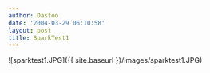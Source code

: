 ```yaml
---
author: Dasfoo
date: '2004-03-29 06:10:58'
layout: post
title: SparkTest1
---
```


![sparktest1.JPG]({{ site.baseurl }}/images/sparktest1.JPG)
